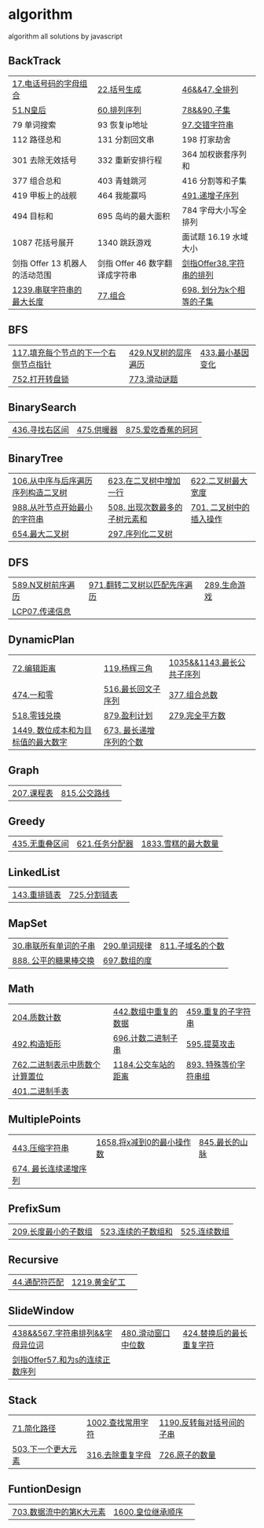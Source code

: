 # algorithm
algorithm all solutions by javascript
## BackTrack
|  |  |  |
| ------ | ------ | ------ |
| [17.电话号码的字母组合](https://github.com/supeng123/algorithm/blob/main/BackTrack17%20Letter%20Combination%20of%20Phone%20Number.js) | [22.括号生成](https://github.com/supeng123/algorithm/blob/main/BackTrack22%20Generate%20Parentheses.js) | [46&&47.全排列](https://github.com/supeng123/algorithm/blob/main/BackTrack/leetcode47-permutation.js)|
| [51.N皇后](https://github.com/supeng123/algorithm/tree/main/BackTrack) | [60.排列序列](https://github.com/supeng123/algorithm/blob/main/BackTrack/leetcode60%20Get%20Permutation.js) |[78&&90.子集](https://github.com/supeng123/algorithm/blob/main/BackTrack/leetcode90%20Subset.js) |
| 79 单词搜索 | 93 恢复ip地址 |[97.交错字符串](https://github.com/supeng123/algorithm/blob/main/BackTrack/leetcode97%20Is%20Inter%20Leave.js) |
| 112 路径总和 | 131 分割回文串 | 198 打家劫舍 |
| 301 去除无效括号 | 332 重新安排行程  | 364 加权嵌套序列和  |
| 377 组合总和  | 403 青蛙跳河  | 416 分割等和子集 |
| 419 甲板上的战舰 | 464 我能赢吗 |  [491.递增子序列](https://github.com/supeng123/algorithm/blob/main/BackTrack/leetcode491%20Increment%20Subset.js) |
| 494 目标和 | 695 岛屿的最大面积 | 784 字母大小写全排列 |
| 1087 花括号展开 | 1340 跳跃游戏 | 面试题 16.19 水域大小  |
| 剑指 Offer 13 机器人的活动范围  | 剑指 Offer 46 数字翻译成字符串 | [剑指Offer38.字符串的排列](https://github.com/supeng123/algorithm/blob/main/BackTrack/leetcode-offer37-words-permutation.js) |
|[1239.串联字符串的最大长度](https://github.com/supeng123/algorithm/blob/main/BackTrack/leetcode1239-longest-connect-string.js)|[77.组合]()  |[698. 划分为k个相等的子集](https://github.com/supeng123/algorithm/blob/main/BackTrack/leetcode698-partition-k-subsets.js) |

## BFS
|  |  |  |
| ------ | ------ | ------ |
| [117.填充每个节点的下一个右侧节点指针](https://github.com/supeng123/algorithm/blob/main/BFS/leetcode117%20Connect.js)  | [429.N叉树的层序遍历](https://github.com/supeng123/algorithm/blob/main/BinaryTree/leetcode429%20N%20tree.js) | [433.最小基因变化](https://github.com/supeng123/algorithm/blob/main/BFS/leetcode433-minimum-genetic-mutation.js) |
|[752.打开转盘锁](https://github.com/supeng123/algorithm/blob/main/BFS/leetcode752-open-the-lock.js)|[773.滑动谜题](https://github.com/supeng123/algorithm/blob/main/BFS/leetcode773-slide-puzzle.js)||

## BinarySearch
|  |  |  |
| ------ | ------ | ------ |
| [436.寻找右区间](https://github.com/supeng123/algorithm/blob/main/BinarySearch/leetcode436%20Find%20Right%20Interval.js)  | [475.供暖器](https://github.com/supeng123/algorithm/blob/main/BinarySearch/leetcode475-heaters.js) | [875.爱吃香蕉的珂珂](https://github.com/supeng123/algorithm/blob/main/BinarySearch/leetcode875-min-eat-speed.js)  |

## BinaryTree
|  |  |  |
| ------ | ------ | ------ |
| [106.从中序与后序遍历序列构造二叉树](https://github.com/supeng123/algorithm/blob/main/BinaryTree/leetcode106%20Build%20Tree.js)  | [623.在二叉树中增加一行](https://github.com/supeng123/algorithm/blob/main/BinaryTree/leetcode623-add-one-row-to-tree.js)  |[622.二叉树最大宽度](https://github.com/supeng123/algorithm/blob/main/BinaryTree/leetcode662-tree-max-width.js) |
| [988.从叶节点开始最小的字符串](https://github.com/supeng123/algorithm/blob/main/BinaryTree/leetcode988-smallest-from-leaf.js) | [508. 出现次数最多的子树元素和](https://github.com/supeng123/algorithm/blob/main/BinaryTree/leetcode508-most-frequent-subtree-sum.js) | [701. 二叉树中的插入操作](https://github.com/supeng123/algorithm/blob/main/BinaryTree/leetcode701-insert-into-binary-tree.js) |
|[654.最大二叉树](https://github.com/supeng123/algorithm/blob/main/BinaryTree/leetcode654-biggest-binary-tree.js)| [297.序列化二叉树](https://github.com/supeng123/algorithm/blob/main/BinaryTree/leetcode297-binary-serilazition.js)| |

## DFS
|  |  |  |
| ------ | ------ | ------ |
| [589.N叉树前序遍历](https://github.com/supeng123/algorithm/blob/main/DFS/leetcode589%20N%20Tree%20Preorder.js) | [971.翻转二叉树以匹配先序遍历](https://github.com/supeng123/algorithm/blob/main/DFS/leetcode971%20FlipVoyage.js)| [289.生命游戏](https://github.com/supeng123/algorithm/blob/main/DFS/leetcode289-game-of-life.js) |
|[LCP07.传递信息](https://github.com/supeng123/algorithm/blob/main/DFS/leetcode-lcp07-send-messages.js)|||
####  
## DynamicPlan
|  |  |  |
| ------ | ------ | ------ |
| [72.编辑距离]()  | [119.杨辉三角](https://github.com/supeng123/algorithm/blob/main/DynamicPlan/leetcode119%20Get%20Row.js) |[1035&&1143.最长公共子序列](https://github.com/supeng123/algorithm/blob/main/DynamicPlan1143%20Longest%20Common%20Sequence.js)  |
| [474.一和零](https://github.com/supeng123/algorithm/blob/main/DynamicPlan/leetcode474-zero-and-one.js)  | [516.最长回文子序列](https://github.com/supeng123/algorithm/blob/main/DynamicPlan/leetcode516%20Longest%20palindromic%20subsequence.js) | [377.组合总数](https://github.com/supeng123/algorithm/blob/main/DynamicPlan/leetcode377-combination-sum.js) |
| [518.零钱兑换](https://github.com/supeng123/algorithm/blob/main/DynamicPlan/leetcode518-coin-changes.js) | [879.盈利计划](https://github.com/supeng123/algorithm/blob/main/DynamicPlan/leetcode879-profit-plan.js) | [279.完全平方数](https://github.com/supeng123/algorithm/blob/main/DynamicPlan/leetcode279-perfect-squares.js) |
|[1449. 数位成本和为目标值的最大数字](https://github.com/supeng123/algorithm/blob/main/DynamicPlan/leetcode1449-form-largest-interger.js) | [673. 最长递增序列的个数](https://github.com/supeng123/algorithm/blob/main/DynamicPlan/leetcode300%26%26673-number-of-longest-increasing-sub.js)|
 
## Graph
|  |  |  |
| ------ | ------ | ------ |
| [207.课程表](https://github.com/supeng123/algorithm/blob/main/Graph/leetcode207-curriculums.js) | [815.公交路线](https://github.com/supeng123/algorithm/blob/main/Graph/leetcode815-bus-routes.js) |   |

## Greedy
|  |  |  |
| ------ | ------ | ------ |
| [435.无重叠区间](https://github.com/supeng123/algorithm/blob/main/Greedy/leetcode435-non-overlapping-intervals.js) | [621.任务分配器](https://github.com/supeng123/algorithm/blob/main/Greedy/leetcode621-task-scheduler.js) | [1833.雪糕的最大数量](https://github.com/supeng123/algorithm/blob/main/Greedy/leetcode1833-max-ice-cream-bars.js) |

## LinkedList
|  |  |  |
| ------ | ------ | ------ |
| [143.重排链表](https://github.com/supeng123/algorithm/blob/main/LinkedList/leetcode143%20Reorganize%20LinkList.js) | [725.分割链表](https://github.com/supeng123/algorithm/blob/main/LinkedList/leetcode725-split-linked-list-in-parts.js) |   |


## MapSet
|  |  |  |
| ------ | ------ | ------ |
|[30.串联所有单词的子串](https://github.com/supeng123/algorithm/blob/main/MapSet/leetcode30%20Find%20Substring.js)  | [290.单词规律](https://github.com/supeng123/algorithm/blob/main/MapSet/leetcode290%20Word%20Pattern.js) | [811.子域名的个数](https://github.com/supeng123/algorithm/blob/main/MapSet/leetcode811-sub-domains-nums.js)|
|[888. 公平的糖果棒交换](https://github.com/supeng123/algorithm/blob/main/MapSet/leetcode888-fair-candy-swap.js)| [697.数组的度](https://github.com/supeng123/algorithm/blob/main/MapSet/leetcode697-degree-of-an-array.js) | |
## Math

|  |  |  |
| ------ | ------ | ------ |
|[204.质数计数](https://github.com/supeng123/algorithm/blob/main/Math/leetcode204%20Count%20Primes.js)|[442.数组中重复的数据](https://github.com/supeng123/algorithm/blob/main/Math/leetcode442%20Duplicated%20Numbers.js) |[459.重复的子字符串](https://github.com/supeng123/algorithm/blob/main/Math/leetcode459%20Repeat%20Substring.js) |
|[492.构造矩形](https://github.com/supeng123/algorithm/blob/main/Math/leetcode492%20Make%20Rectangle.js)  |[696.计数二进制子串](https://github.com/supeng123/algorithm/blob/main/Math/leetcode696%20Count%20Binary%20Substrings.js) |[595.提莫攻击](https://github.com/supeng123/algorithm/blob/main/Math/leetcode595-teemo-attacking.js)  |
|[762.二进制表示中质数个计算置位](https://github.com/supeng123/algorithm/blob/main/Math762%20Count%20Prime%20Set%20Bits.js)  | [1184.公交车站的距离](https://github.com/supeng123/algorithm/blob/main/Math1184%20Distance%20Between%20Bus%20Stops.js) | [893. 特殊等价字符串组](https://github.com/supeng123/algorithm/blob/main/Math/leetcode893-groups-of-special-equivalent-string.js) |
|[401.二进制手表](https://github.com/supeng123/algorithm/blob/main/Math/leetcode401-binary-watch.js) | | |
 
## MultiplePoints
|  |  |  |
| ------ | ------ | ------ |
|[443.压缩字符串](https://github.com/supeng123/algorithm/blob/main/MultiplePoints/leetcode443%20CompressChars.js)  |[1658.将x减到0的最小操作数](https://github.com/supeng123/algorithm/blob/main/MultiplePoints/leetcode1658%20Min%20Operations.js) | [845.最长的山脉](https://github.com/supeng123/algorithm/blob/main/MultiplePoints/leetcode845-longest-moutains.js)  |
|[674. 最长连续递增序列](https://github.com/supeng123/algorithm/blob/main/MultiplePoints/leetcode674-Longest-LCIS.js)  | | |


## PrefixSum
|  |  |  |
| ------ | ------ | ------ |
| [209.长度最小的子数组]()  | [523.连续的子数组和](https://github.com/supeng123/algorithm/blob/main/PrefixSum/leetcode523%20Check%20Sub%20Array%20Sum.js)| [525.连续数组](https://github.com/supeng123/algorithm/blob/main/PrefixSum/leetcode525%20Contiguous%20Array.js) |

## Recursive
|  |  |  |
| ------ | ------ | ------ |
|[44.通配符匹配](https://github.com/supeng123/algorithm/blob/main/Recursive/leetcode44%20isMatch.js)   | [1219.黄金矿工](https://github.com/supeng123/algorithm/blob/main/Recursive/leetcode1219%20Gold%20Miner.js) |  |

## SlideWindow
|  |  |  |
| ------ | ------ | ------ |
| [438&&567.字符串排列&&字母异位词](https://github.com/supeng123/algorithm/blob/main/SlideWindow/leetcode438%26%26567-Chars-Permutation.js)  | [480.滑动窗口中位数](https://github.com/supeng123/algorithm/blob/main/SlideWindow/leetcode480-sliding-window-median.js) | [424.替换后的最长重复字符](https://github.com/supeng123/algorithm/blob/main/SlideWindow/leetcode424-longest-repeating-character.js) |
|[剑指Offer57.和为s的连续正数序列](https://github.com/supeng123/algorithm/blob/main/SlideWindow/leetcode-offer57-continues-sequences.js)|||

## Stack
|  |  |  |
| ------ | ------ | ------ |
| [71.简化路径](https://github.com/supeng123/algorithm/blob/main/Stack71%20Simplify%20Path.js) | [1002.查找常用字符](https://github.com/supeng123/algorithm/blob/main/Stack1002%20common%20char.js) | [1190.反转每对括号间的子串](https://github.com/supeng123/algorithm/blob/main/Stack/leetcode1190%20Reverse%20Parentheses.js)  |
| [503.下一个更大元素](https://github.com/supeng123/algorithm/blob/main/Stack/leetcode503-next-greater-element.js) | [316.去除重复字母](https://github.com/supeng123/algorithm/blob/main/Stack/leetcode316-remove-repeat-words.js) | [726.原子的数量](https://github.com/supeng123/algorithm/blob/main/Stack/leetcode726-number-of-atoms.js)  |

## FuntionDesign
|  |  |  |
| ------ | ------ | ------ |
| [703.数据流中的第K大元素](https://github.com/supeng123/algorithm/blob/main/FuntionDesign/leetcode703%20K%20Largest.js)  |[1600.皇位继承顺序](https://github.com/supeng123/algorithm/blob/main/FuntionDesign/leetcode1600-throne-inheritance.js) |  |
